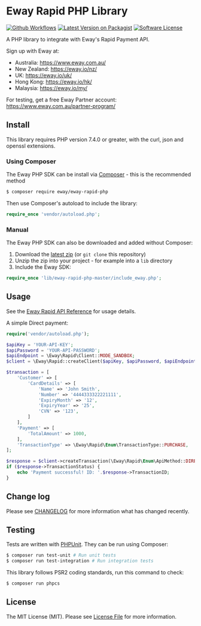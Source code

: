 # Eway Rapid PHP Library

[![Github Workflows][ico-workflow]][link-workflow]
[![Latest Version on Packagist][ico-version]][link-packagist]
[![Software License][ico-license]](LICENSE.md)

A PHP library to integrate with Eway's Rapid Payment API.

Sign up with Eway at:
 - Australia:    https://www.eway.com.au/
 - New Zealand:  https://eway.io/nz/
 - UK:           https://eway.io/uk/
 - Hong Kong:    https://eway.io/hk/
 - Malaysia:     https://eway.io/my/

For testing, get a free Eway Partner account: https://www.eway.com.au/partner-program/

## Install

This library requires PHP version 7.4.0 or greater, with the curl, json and openssl extensions.

### Using Composer

The Eway PHP SDK can be install via [Composer](https://getcomposer.org/) - this is the recommended method

```bash
$ composer require eway/eway-rapid-php
```

Then use Composer's autoload to include the library:

```php
require_once 'vendor/autoload.php';
```

### Manual

The Eway PHP SDK can also be downloaded and added without Composer:

1. Download the [latest zip](https://github.com/eWAYPayment/eway-rapid-php/archive/master.zip) (or `git clone` this repository)
2. Unzip the zip into your project - for example into a `lib` directory
3. Include the Eway SDK:

```php
require_once 'lib/eway-rapid-php-master/include_eway.php';
```

## Usage

See the [Eway Rapid API Reference](https://eway.io/api-v3/?php) for usage details.

A simple Direct payment:

```php
require('vendor/autoload.php');

$apiKey = 'YOUR-API-KEY';
$apiPassword = 'YOUR-API-PASSWORD';
$apiEndpoint = \Eway\Rapid\Client::MODE_SANDBOX;
$client = \Eway\Rapid::createClient($apiKey, $apiPassword, $apiEndpoint);

$transaction = [
    'Customer' => [
        'CardDetails' => [
            'Name' => 'John Smith',
            'Number' => '4444333322221111',
            'ExpiryMonth' => '12',
            'ExpiryYear' => '25',
            'CVN' => '123',
        ]
    ],
    'Payment' => [
        'TotalAmount' => 1000,
    ],
    'TransactionType' => \Eway\Rapid\Enum\TransactionType::PURCHASE,
];

$response = $client->createTransaction(\Eway\Rapid\Enum\ApiMethod::DIRECT, $transaction);
if ($response->TransactionStatus) {
    echo 'Payment successful! ID: '.$response->TransactionID;
}
```

## Change log

Please see [CHANGELOG](CHANGELOG.md) for more information what has changed recently.

## Testing

Tests are written with [PHPUnit](https://phpunit.de/). They can be run using Composer:

```bash
$ composer run test-unit # Run unit tests
$ composer run test-integration # Run integration tests
```

This library follows PSR2 coding standards, run this command to check:

```bash
$ composer run phpcs
```

## License

The MIT License (MIT). Please see [License File](LICENSE.md) for more information.

[ico-workflow]: https://github.com/eWAYPayment/eway-rapid-php/actions/workflows/phpunit.yml/badge.svg
[ico-version]: https://img.shields.io/packagist/v/eway/eway-rapid-php.svg?style=flat-square
[ico-license]: https://img.shields.io/badge/license-MIT-brightgreen.svg?style=flat-square

[link-workflow]: https://github.com/eWAYPayment/eway-rapid-php/actions
[link-packagist]: https://packagist.org/packages/eway/eway-rapid-php
